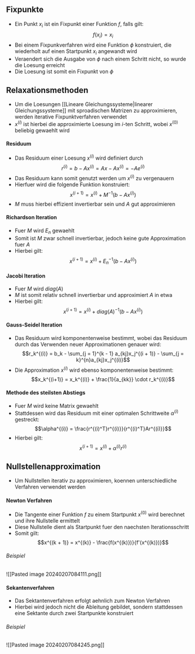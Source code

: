 ## Fixpunkte
- Ein Punkt $x_i$ ist ein Fixpunkt einer Funktion $f$, falls gilt:
$$f(x_i) = x_i$$
- Bei einem Fixpunkverfahren wird eine Funktion $\phi$ konstruiert, die wiederholt auf einen Startpunkt $x_i$ angewandt wird
- Veraendert sich die Ausgabe von $\phi$ nach einem Schritt nicht, so wurde die Loesung erreicht
- Die Loesung ist somit ein Fixpunkt von $\phi$
## Relaxationsmethoden
- Um die Loesungen [[Lineare Gleichungssysteme|linearer Gleichungssysteme]] mit sproadischen Matrizen zu approximieren, werden iterative Fixpunktverfahren verwendet
- $x^{(i)}$ ist hierbei die approximierte Loesung im $i$-ten Schritt, wobei $x^{(0)}$ beliebig gewaehlt wird
#### Residuum
- Das Residuum einer Loesung $x^{(i)}$ wird definiert durch
$$r^{(i)} = b - Ax^{(i)} = Ax - Ax^{(i)} = -Ae^{(i)}$$
- Das Residuum kann somit genutzt werden um $x^{(i)}$ zu vergenauern
- Hierfuer wird die folgende Funktion konstruiert:
$$x^{(i+1)} = x^{(i)} + M^{-1} (b - Ax^{(i)})$$
- $M$ muss hierbei effizient invertierbar sein und $A$ gut approximieren 
#### Richardson Iteration
- Fuer $M$ wird $E_n$ gewaehlt
- Somit ist $M$ zwar schnell invertierbar, jedoch keine gute Approximation fuer $A$
- Hierbei gilt:
$$x^{(i+1)} = x^{(i)} + E_n^{-1} (b - Ax^{(i)})$$
#### Jacobi Iteration
- Fuer $M$ wird $diag(A)$
- $M$ ist somit relativ schnell invertierbar und approximiert $A$ in etwa 
- Hierbei gilt:
$$x^{(i+1)} = x^{(i)} + diag(A)^{-1} (b - Ax^{(i)})$$
#### Gauss-Seidel Iteration
- Das Residuum wird komponentenweise bestimmt, wobei das Residuum durch das Verwenden neuer Approximationen genauer wird:
$$r_k^{(i)} = b_k - \sum_{j = 1}^{k - 1} a_{kj}x_j^{(i + 1)} - \sum_{j = k}^{n}a_{kj}x_j^{(i)}$$
- Die Approximation $x^{(i)}$ wird ebenso komponentenweise bestimmt:
$$x_k^{(i+1)} = x_k^{(i)} + \frac{1}{a_{kk}} \cdot r_k^{(i)}$$
#### Methode des steilsten Abstiegs
- Fuer $M$ wird keine Matrix gewaehlt
- Stattdessen wird das Residuum mit einer optimalen Schrittweite $\alpha^{(i)}$ gestreckt:
$$\alpha^{(i)} = \frac{r^{(i)^T}r^{(i)}}{r^{(i)^T}Ar^{(i)}}$$
- Hierbei gilt:
$$x^{(i + 1)} = x^{(i)} + \alpha^{(i)}r^{(i)}$$
## Nullstellenapproximation
- Um Nullstellen iterativ zu approximieren, koennen unterschiedliche Verfahren verwendet werden
#### Newton Verfahren
- Die Tangente einer Funktion $f$ zu einem Startpunkt $x^{(0)}$ wird berechnet und ihre Nullstelle ermittelt
- Diese Nullstelle dient als Startpunkt fuer den naechsten Iterationsschritt
- Somit gilt:
$$x^{(k + 1)} = x^{(k)} - \frac{f(x^{(k)})}{f'(x^{(k)})}$$
###### Beispiel
![[Pasted image 20240207084111.png]]
#### Sekantenverfahren
- Das Sektantenverfahren erfolgt aehnlich zum Newton Verfahren
- Hierbei wird jedoch nicht die Ableitung gebildet, sondern stattdessen eine Sektante durch zwei Startpunkte konstruiert
###### Beispiel
![[Pasted image 20240207084245.png]]